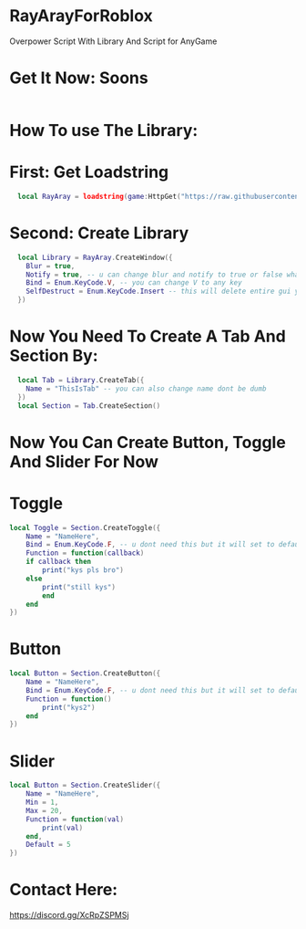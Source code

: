 # RayArayForRoblox
Overpower Script With Library And Script for AnyGame
# Get It Now: Soons
```lua

```

# How To use The Library:

# First: Get Loadstring
```lua
  local RayAray = loadstring(game:HttpGet("https://raw.githubusercontent.com/IlikeScript1234/RayArayForRoblox.lua/main/GuiLibrary.lua", true))()
```

# Second: Create Library
```lua
  local Library = RayAray.CreateWindow({
  	Blur = true,
  	Notify = true, -- u can change blur and notify to true or false whatever you want
  	Bind = Enum.KeyCode.V, -- you can change V to any key
  	SelfDestruct = Enum.KeyCode.Insert -- this will delete entire gui you can also change this
  })
```

# Now You Need To Create A Tab And Section By:
```lua
  local Tab = Library.CreateTab({
  	Name = "ThisIsTab" -- you can also change name dont be dumb
  })
  local Section = Tab.CreateSection()
```

# Now You Can Create Button, Toggle And Slider For Now

# Toggle
```lua
local Toggle = Section.CreateToggle({
	Name = "NameHere",
	Bind = Enum.KeyCode.F, -- u dont need this but it will set to default as none
	Function = function(callback)
	if callback then
		print("kys pls bro")
	else
		print("still kys")
		end
	end	
})
```

# Button
```lua
local Button = Section.CreateButton({
	Name = "NameHere",
	Bind = Enum.KeyCode.F, -- u dont need this but it will set to default as none
	Function = function()
		print("kys2")
	end	
})
```
# Slider
```lua
local Button = Section.CreateSlider({
    Name = "NameHere",
    Min = 1,
    Max = 20,
    Function = function(val)
        print(val)
    end,
    Default = 5
})
```

# Contact Here:

https://discord.gg/XcRpZSPMSj
